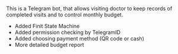 This is a Telegram bot, that allows visiting doctor to keep records of completed visits and to control monthly budget.

+ Added Finit State Machine 
+ Added permission checking by TelegramID
+ Added choosing payment method (QR code or cash)
+ More detailed budget report
